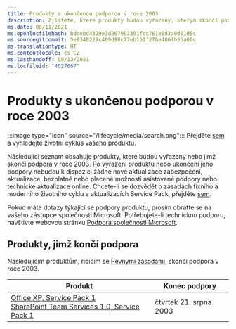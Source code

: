 ```yaml
---
title: Produkty s ukončenou podporou v roce 2003
description: Zjistěte, které produkty budou vyřazeny, kterým skončí podpora nebo přejdou z běžné na rozšířenou podporu v roce 2003.
ms.date: 08/11/2021
ms.openlocfilehash: bdaebd4329e3d207993391fcc761e8d3a0d01d5c
ms.sourcegitcommit: 5e9349227c409d98c77eb151f27be486fb55a00c
ms.translationtype: HT
ms.contentlocale: cs-CZ
ms.lasthandoff: 08/13/2021
ms.locfileid: "4027667"
---
```

# <a name="products-ending-support-in-2003"></a>Produkty s ukončenou podporou v roce 2003

:::image type="icon" source="/lifecycle/media/search.png":::
Přejděte [sem](/lifecycle/products/) a vyhledejte životní cyklus vašeho produktu.

Následující seznam obsahuje produkty, které budou vyřazeny nebo jimž skončí podpora v roce 2003. Po vyřazení produktu nebo ukončení jeho podpory nebudou k dispozici žádné nové aktualizace zabezpečení, aktualizace, bezplatné nebo placené možnosti asistované podpory nebo technické aktualizace online. Chcete-li se dozvědět o zásadách fixního a moderního životního cyklu a aktualizacích Service Pack, přejděte [sem](/lifecycle/overview/product-end-of-support-overview).

Pokud máte dotazy týkající se podpory produktu, prosím obraťte se na vašeho zástupce společnosti Microsoft. Potřebujete-li technickou podporu, navštivte webovou stránku [Podpora společnosti Microsoft](https://support.microsoft.com/contactus/?ws=support).





## <a name="products-reaching-end-of-support"></a>Produkty, jimž končí podpora

Následujícím produktům, řídícím se [Pevnými zásadami](/lifecycle/policies/fixed), skončí podpora v roce 2003.

| Produkt | Konec podpory |
| --- | --- |
| [Office XP, Service Pack 1](/lifecycle/products/office-xp?branch=live)<br>[SharePoint Team Services 1.0, Service Pack 1](/lifecycle/products/sharepoint-team-services-10?branch=live)<br> | čtvrtek 21. srpna 2003 |


